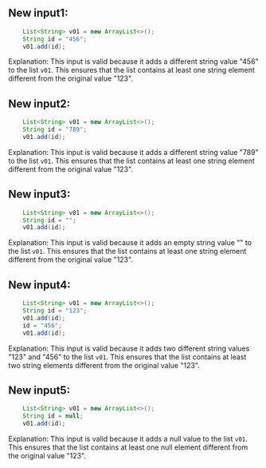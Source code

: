## New input1:
```java
    List<String> v01 = new ArrayList<>();
    String id = "456";
    v01.add(id);
```
Explanation: This input is valid because it adds a different string value "456" to the list `v01`. This ensures that the list contains at least one string element different from the original value "123".

## New input2:
```java
    List<String> v01 = new ArrayList<>();
    String id = "789";
    v01.add(id);
```
Explanation: This input is valid because it adds a different string value "789" to the list `v01`. This ensures that the list contains at least one string element different from the original value "123".

## New input3:
```java
    List<String> v01 = new ArrayList<>();
    String id = "";
    v01.add(id);
```
Explanation: This input is valid because it adds an empty string value "" to the list `v01`. This ensures that the list contains at least one string element different from the original value "123".

## New input4:
```java
    List<String> v01 = new ArrayList<>();
    String id = "123";
    v01.add(id);
    id = "456";
    v01.add(id);
```
Explanation: This input is valid because it adds two different string values "123" and "456" to the list `v01`. This ensures that the list contains at least two string elements different from the original value "123".

## New input5:
```java
    List<String> v01 = new ArrayList<>();
    String id = null;
    v01.add(id);
```
Explanation: This input is valid because it adds a null value to the list `v01`. This ensures that the list contains at least one null element different from the original value "123".
